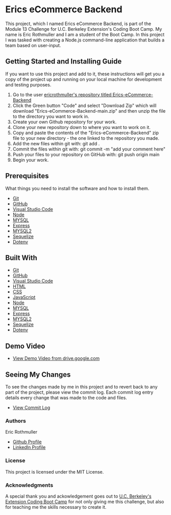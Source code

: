 # Erics eCommerce Backend


This project, which I named Erics eCommerce Backend, is part of the Module 13 Challenge for U.C. Berkeley Extension's Coding Boot Camp. My name is Eric Rothmuller and I am a student of the Boot Camp. In this project I was tasked with creating a Node.js command-line application that builds a team based on user-input.


## Getting Started and Installing Guide

If you want to use this project and add to it, these instructions will get you a copy of the project up and running on your local machine for development and testing purposes.

1. Go to the user [ericrothmuller's repository titled Erics-eCommerce-Backend](https://github.com/ericrothmuller/Erics-eCommerce-Backend)
2. Click the Green button "Code" and select "Download Zip" which will download "Erics-eCommerce-Backend-main.zip" and then unzip the file to the directory you want to work in.
3. Create your own Github repository for your work.
4. Clone your new repository down to where you want to work on it.
5. Copy and paste the contents of the "Erics-eCommerce-Backend" zip file to your new directory - the one linked to the repository you made.
6. Add the new files within git with: git add .
7. Commit the files within git with: git commit -m "add your comment here"
8. Push your files to your repository on GitHub with: git push origin main
9. Begin your work.


## Prerequisites

What things you need to install the software and how to install them.

* [Git](https://git-scm.com/downloads)
* [GitHub](https://github.com/)
* [Visual Studio Code](https://code.visualstudio.com/download)
* [Node](https://nodejs.org/en/)
* [MYSQL](https://www.mysql.com/)
* [Express](https://www.npmjs.com/package/express)
* [MYSQL2](https://www.npmjs.com/package/mysql2)
* [Sequelize](https://www.npmjs.com/package/sequelize)
* [Dotenv](https://www.npmjs.com/package/dotenv)


## Built With

* [Git](https://git-scm.com/downloads)
* [GitHub](https://github.com/)
* [Visual Studio Code](https://code.visualstudio.com/download)
* [HTML](https://developer.mozilla.org/en-US/docs/Web/HTML)
* [CSS](https://developer.mozilla.org/en-US/docs/Web/CSS)
* [JavaScript](https://developer.mozilla.org/en-US/docs/Web/JavaScript)
* [Node](https://nodejs.org/en/)
* [MYSQL](https://www.mysql.com/)
* [Express](https://www.npmjs.com/package/express)
* [MYSQL2](https://www.npmjs.com/package/mysql2)
* [Sequelize](https://www.npmjs.com/package/sequelize)
* [Dotenv](https://www.npmjs.com/package/dotenv)


## Demo Video

* [View Demo Video from drive.google.com](https://drive.google.com/file/d/1ID7J9k0FsTHMHIb7FfZ_yizqL39ylpXO/view)


## Seeing My Changes

To see the changes made by me in this project and to revert back to any part of the project, please view the commit log. Each commit log entry details every change that was made to the code and files.

* [View Commit Log](https://github.com/ericrothmuller/Erics-eCommerce-Backend/commits/main)

### Authors

Eric Rothmuller

- [Github Profile](https://github.com/ericrothmuller)
- [LinkedIn Profile](https://www.linkedin.com/in/eric-rothmuller/)


### License

This project is licensed under the MIT License.


### Acknowledgments

A special thank you and ackowledgement goes out to [U.C. Berkeley's Extension Coding Boot Camp](https://bootcamp.berkeley.edu/coding/) for not only giving me this challenge, but also for teaching me the skills necessary to create it.